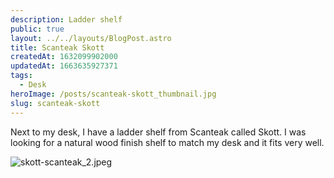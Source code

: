 ```yaml
---
description: Ladder shelf
public: true
layout: ../../layouts/BlogPost.astro
title: Scanteak Skott
createdAt: 1632099902000
updatedAt: 1663635927371
tags:
  - Desk
heroImage: /posts/scanteak-skott_thumbnail.jpg
slug: scanteak-skott
---
```


Next to my desk, I have a ladder shelf from Scanteak called Skott. I was looking for a natural wood finish shelf to match my desk and it fits very well.

![skott-scanteak_2.jpeg](/posts/scanteak-skott_skott-scanteak-2-jpeg.jpg)
